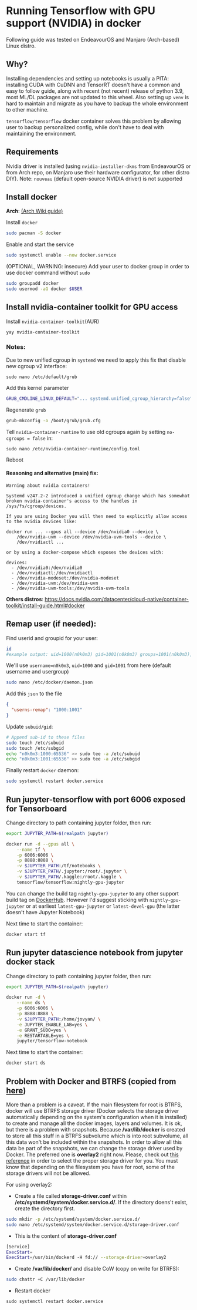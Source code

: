 # Running Tensorflow with GPU support (NVIDIA) in docker

Following guide was tested on EndeavourOS and Manjaro (Arch-based) Linux distro.

## Why?

Installing dependencies and setting up notebooks is usually a PITA: installing CUDA with CuDNN and TensorRT doesn't have a common and easy to follow guide, along with recent (not recent) release of python 3.9, most ML/DL packages are not updated to this wheel. Also setting up `venv` is hard to maintain and migrate as you have to backup the whole environment to other machine.

`tensorflow/tensorflow` docker container solves this problem by allowing user to backup personalized config, while don't have to deal with maintaining the environment.

## Requirements

Nvidia driver is installed (using `nvidia-installer-dkms` from EndeavourOS or from Arch repo, on Manjaro use their hardware configurator, for other distro DIY). Note: `nouveau` (default open-source NVIDIA driver) is not supported

## Install docker

**Arch**: [(Arch Wiki guide)](https://wiki.archlinux.org/index.php/docker#Run_GPU_accelerated_Docker_containers_with_NVIDIA_GPUs)

Install `docker`
```sh
sudo pacman -S docker
```

Enable and start the service
```sh
sudo systemctl enable --now docker.service
```
(OPTIONAL, WARNING: insecure) Add your user to docker group in order to use docker command without `sudo`
```sh
sudo groupadd docker
sudo usermod -aG docker $USER
```
## Install nvidia-container toolkit for GPU access
Install `nvidia-container-toolkit`(AUR)
```sh
yay nvidia-container-toolkit
```

### **Notes:**
Due to new unified cgroup in `systemd` we need to apply this fix that disable new cgroup v2 interface:

```
sudo nano /etc/default/grub
````
Add this kernel parameter
```sh
GRUB_CMDLINE_LINUX_DEFAULT="... systemd.unified_cgroup_hierarchy=false"
```
Regenerate `grub`
```sh
grub-mkconfig -o /boot/grub/grub.cfg
```
Tell `nvidia-container-runtime` to use old cgroups again by setting `no-cgroups = false` in:
```
sudo nano /etc/nvidia-container-runtime/config.toml
```
Reboot

#### Reasoning and alternative (main) fix:
```
Warning about nvidia containers!

Systemd v247.2-2 introduced a unified cgroup change which has somewhat
broken nvidia-container's access to the handles in
/sys/fs/cgroup/devices.

If you are using Docker you will then need to explicitly allow access
to the nvidia devices like:

docker run ... --gpus all --device /dev/nvidia0 --device \
    /dev/nvidia-uvm --device /dev/nvidia-uvm-tools --device \
    /dev/nvidiactl ...

or by using a docker-compose which esposes the devices with:

devices:
  - /dev/nvidia0:/dev/nvidia0
  - /dev/nvidiactl:/dev/nvidiactl
  - /dev/nvidia-modeset:/dev/nvidia-modeset
  - /dev/nvidia-uvm:/dev/nvidia-uvm
  - /dev/nvidia-uvm-tools:/dev/nvidia-uvm-tools
```

**Others distros**: https://docs.nvidia.com/datacenter/cloud-native/container-toolkit/install-guide.html#docker

## Remap user (if needed):

Find userid and groupid for your user:
```sh
id
#example output: uid=1000(n0k0m3) gid=1001(n0k0m3) groups=1001(n0k0m3),3(sys),965(libvirt),966(docker),982(rfkill),984(users),992(kvm),993(input),998(wheel),1000(autologin)
```

We'll use `username=n0k0m3`, `uid=1000` and `gid=1001` from here (default username and usergroup)
```sh
sudo nano /etc/docker/daemon.json
```
Add this `json` to the file
```json
{
  "userns-remap": "1000:1001"
}
```
Update `subuid/gid`:
```sh
# Append sub-id to these files
sudo touch /etc/subuid
sudo touch /etc/subgid
echo "n0k0m3:1000:65536" >> sudo tee -a /etc/subuid
echo "n0k0m3:1001:65536" >> sudo tee -a /etc/subgid
```

Finally restart `docker` daemon:
```sh
sudo systemctl restart docker.service
```

## Run jupyter-tensorflow with port 6006 exposed for Tensorboard
Change directory to path containing jupyter folder, then run:
```sh
export JUPYTER_PATH=$(realpath jupyter)

docker run -d --gpus all \
    --name tf \
    -p 6006:6006 \
    -p 8888:8888 \
    -v $JUPYTER_PATH:/tf/notebooks \
    -v $JUPYTER_PATH/.jupyter:/root/.jupyter \
    -v $JUPYTER_PATH/.kaggle:/root/.kaggle \
    tensorflow/tensorflow:nightly-gpu-jupyter
```
You can change the build tag `nightly-gpu-jupyter` to any other support build tag on [DockerHub](https://hub.docker.com/r/tensorflow/tensorflow/tags). However I'd suggest sticking with `nightly-gpu-jupyter` or at earliest `latest-gpu-jupyter` or `latest-devel-gpu` (the latter doesn't have Jupyter Notebook)

Next time to start the container:
```sh
docker start tf
```

## Run jupyter datascience notebook from jupyter docker stack
Change directory to path containing jupyter folder, then run:
```sh
export JUPYTER_PATH=$(realpath jupyter)

docker run -d \
    --name ds \
    -p 6006:6006 \
    -p 8888:8888 \
    -v $JUPYTER_PATH:/home/jovyan/ \
    -e JUPYTER_ENABLE_LAB=yes \
    -e GRANT_SUDO=yes \
    -e RESTARTABLE=yes \
    jupyter/tensorflow-notebook
```

Next time to start the container:
```sh
docker start ds
```

## Problem with Docker and BTRFS (copied from [here](https://github.com/egara/arch-btrfs-installation/blob/master/README.md)) ##
More than a problem is a caveat. If the main filesystem for root is BTRFS, docker will use BTRFS storage driver (Docker selects the storage driver automatically depending on the system's configuration when it is installed) to create and manage all the docker images, layers and volumes. It is ok, but there is a problem with snapshots. Because **/var/lib/docker** is created to store all this stuff in a BTRFS subvolume which is into root subvolume, all this data won't be included within the snapshots. In order to allow all this data be part of the snapshots, we can change the storage driver used by Docker. The preferred one is **overlay2** right now. Please, check out [this reference](https://docs.docker.com/engine/userguide/storagedriver/selectadriver/) in order to select the proper storage driver for you. You must know that depending on the filesystem you have for root, some of the storage drivers will not be allowed.

For using overlay2:

- Create a file called **storage-driver.conf** within **/etc/systemd/system/docker.service.d/**. If the directory doens't exist, create the directory first.

```sh
sudo mkdir -p /etc/systemd/system/docker.service.d/
sudo nano /etc/systemd/system/docker.service.d/storage-driver.conf
```

- This is the content of **storage-driver.conf**

```sh
[Service]
ExecStart=
ExecStart=/usr/bin/dockerd -H fd:// --storage-driver=overlay2
```

- Create **/var/lib/docker/** and disable CoW (copy on write for BTRFS):

```sh
sudo chattr +C /var/lib/docker
```

- Restart docker
```
sudo systemctl restart docker.service
```
